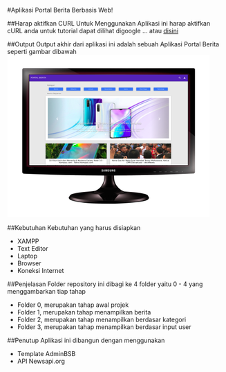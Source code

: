 #Aplikasi Portal Berita Berbasis Web!

##Harap aktifkan CURL
Untuk Menggunakan Aplikasi ini harap aktifkan cURL anda untuk tutorial dapat dilihat digoogle ... atau [disini](https://www.petanikode.com/php-curl/) 

##Output
Output akhir dari aplikasi ini adalah sebuah Aplikasi Portal Berita seperti gambar dibawah
![Aplikasi Portal Berita](aplikasiPortalBerita.png)

##Kebutuhan
Kebutuhan yang harus disiapkan 
- XAMPP
- Text Editor
- Laptop
- Browser
- Koneksi Internet

##Penjelasan Folder
repository ini dibagi ke 4 folder yaitu 0 - 4 yang menggambarkan tiap tahap
- Folder 0, merupakan tahap awal projek
- Folder 1, merupakan tahap menampilkan berita
- Folder 2, merupakan tahap menampilkan berdasar kategori
- Folder 3, merupakan tahap menampilkan berdasar input user

##Penutup
Aplikasi ini dibangun dengan menggunakan
- Template AdminBSB
- API Newsapi.org


